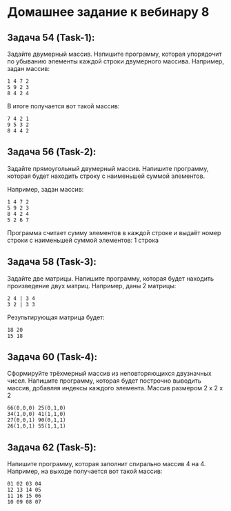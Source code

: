 Домашнее задание к вебинару 8
=============================

Задача 54 (Task-1): 
-------------------
Задайте двумерный массив. Напишите программу, которая упорядочит по убыванию элементы каждой строки двумерного массива.
Например, задан массив:

    1 4 7 2
    5 9 2 3
    8 4 2 4

В итоге получается вот такой массив:

    7 4 2 1
    9 5 3 2
    8 4 4 2

Задача 56 (Task-2): 
-------------------
Задайте прямоугольный двумерный массив. Напишите программу, которая будет находить строку с наименьшей суммой элементов.

Например, задан массив:

    1 4 7 2
    5 9 2 3
    8 4 2 4
    5 2 6 7
Программа считает сумму элементов в каждой строке и выдаёт номер строки с наименьшей суммой элементов: 1 строка


Задача 58 (Task-3): 
-------------------
Задайте две матрицы. Напишите программу, которая будет находить произведение двух матриц.
Например, даны 2 матрицы:

    2 4 | 3 4
    3 2 | 3 3
Результирующая матрица будет:

    18 20
    15 18

Задача 60 (Task-4): 
-------------------
Сформируйте трёхмерный массив из неповторяющихся двузначных чисел. Напишите программу, которая будет построчно выводить массив, добавляя индексы каждого элемента.
Массив размером 2 x 2 x 2

    66(0,0,0) 25(0,1,0)
    34(1,0,0) 41(1,1,0)
    27(0,0,1) 90(0,1,1)
    26(1,0,1) 55(1,1,1)

Задача 62 (Task-5):  
-------------------
Напишите программу, которая заполнит спирально массив 4 на 4.
Например, на выходе получается вот такой массив:

    01 02 03 04
    12 13 14 05
    11 16 15 06
    10 09 08 07
